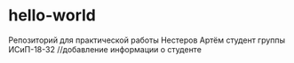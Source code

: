 # hello-world
Репозиторий для практической работы
Нестеров Артём студент группы ИСиП-18-32 //добавление информации о студенте 
